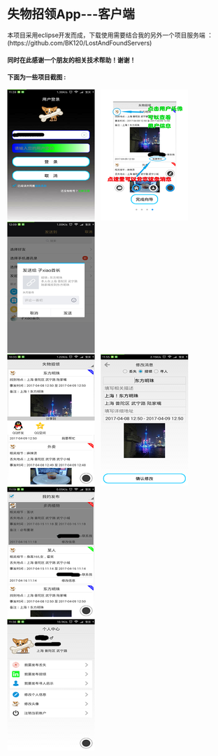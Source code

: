 <h1>失物招领App---客户端  </h1>
本项目采用eclipse开发而成，下载使用需要结合我的另外一个项目服务端  ：  (https://github.com/BK120/LostAndFoundServers)    
<h4>同时在此感谢一个朋友的相关技术帮助！谢谢！  </h4>
  
<h4>下面为一些项目截图 :</h4>    

![](https://github.com/BK120/LostAndFoundApp/blob/master/screenshot/shot2.png)&emsp;![](https://github.com/BK120/LostAndFoundApp/blob/master/screenshot/shot1.png)&emsp;![](https://github.com/BK120/LostAndFoundApp/blob/master/screenshot/shot3.png)  
![](https://github.com/BK120/LostAndFoundApp/blob/master/screenshot/shot4.png)&emsp;![](https://github.com/BK120/LostAndFoundApp/blob/master/screenshot/shot5.png)&emsp;![](https://github.com/BK120/LostAndFoundApp/blob/master/screenshot/shot6.png)  
![](https://github.com/BK120/LostAndFoundApp/blob/master/screenshot/shot7.png)&emsp;